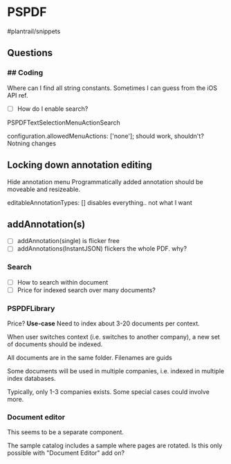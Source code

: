 # PSPDF
#plantrail/snippets

## Questions
### ## Coding
Where can I find all string constants. Sometimes I can guess from the iOS API ref.

- [ ] How do I enable search?

PSPDFTextSelectionMenuActionSearch

configuration.allowedMenuActions: ['none']; should work, shouldn't? Notning changes

## Locking down annotation editing
Hide annotation menu
Programmatically added annotation should be moveable and resizeable.

editableAnnotationTypes: [] disables everything.. not what I want



## addAnnotation(s)
- [ ] addAnnotation(single) is flicker free
- [ ] addAnnotations(InstantJSON)  flickers the whole PDF. why?

### Search
- [ ] How to search within document
- [ ] Price for indexed search over many documents?

### PSPDFLibrary
Price?
**Use-case**
Need to index about 3-20 documents per context.

When user switches context (i.e. switches to another company), a new set of documents should be indexed.

All documents are in the same folder. 
Filenames are guids 

Some documents will be used in multiple companies, i.e. indexed in multiple index databases.

Typically, only 1-3 companies exists. Some special cases could involve more.

### Document editor
This seems to be a separate component. 

The sample catalog includes a sample where pages are rotated. Is this only possible with "Document Editor" add on?